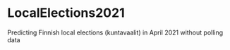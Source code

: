 # LocalElections2021
Predicting Finnish local elections (kuntavaalit) in April 2021 without polling data
